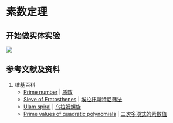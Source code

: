 # 素数定理

## 开始做实体实验

![](/images/数论/素数数列及其相关猜想/素数定理/0a1.jpg)

## 参考文献及资料

1. 维基百科
	- [Prime number](https://en.wikipedia.org/wiki/Prime_number) | [质数](https://zh.wikipedia.org/wiki/质数)
	- [Sieve of Eratosthenes](https://en.wikipedia.org/wiki/Sieve_of_Eratosthenes) | [埃拉托斯特尼筛法](https://zh.wikipedia.org/wiki/埃拉托斯特尼筛法)
	- [Ulam spiral](https://en.wikipedia.org/wiki/Ulam_spiral) | [乌拉姆螺旋](https://zh.wikipedia.org/wiki/%E4%B9%8C%E5%B2%9A%E8%9E%BA%E6%97%8B)
	- [Prime values of quadratic polynomials](https://en.wikipedia.org/wiki/Prime_number#Prime_values_of_quadratic_polynomials) | [二次多项式的素数值](https://zh.wikipedia.org/wiki/%E8%B4%A8%E6%95%B0#%E4%BA%8C%E6%AC%A1%E5%A4%9A%E9%A0%85%E5%BC%8F%E7%9A%84%E8%B3%AA%E6%95%B8%E5%80%BC)
